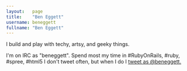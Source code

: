 ```yaml
---
layout:   page
title:    "Ben Eggett"
username: beneggett
fullname: "Ben Eggett"
---
```


I build and play with techy, artsy, and geeky things.

I'm on IRC as "beneggett". Spend most my time in \#RubyOnRails, \#ruby, \#spree, \#html5
I don't tweet often, but when I do I [tweet as @beneggett.](http://twitter.com/beneggett)
